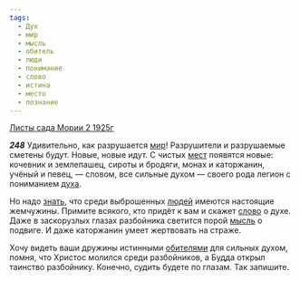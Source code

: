 ```yaml
---
tags:
  - Дух
  - мир
  - мысль
  - обитель
  - люди
  - понимание
  - слово
  - истина
  - место
  - познание
---
```


[Листы сада Мории 2 1925г](/agni/1925)

___248___
Удивительно, как разрушается [мир](/tag/#мир)! Разрушители и разрушаемые сметены будут. Новые, новые идут. С чистых [мест](/tag/#место) появятся новые: кочевник и землепашец, сироты и бродяги, монах и каторжанин, учёный и певец, — словом, все сильные духом — своего рода легион с пониманием [духа](/tag/#Дух).   

Но надо [знать](/tag/#познание), что среди выброшенных [людей](/tag/#люди) имеются настоящие жемчужины. Примите всякого, кто придёт к вам и скажет [слово](/tag/#слово) о духе. Даже в заскорузлых глазах разбойника светится порой [мысль](/tag/#мысль) о подвиге. И даже каторжанин умеет жертвовать на страже.   

Хочу видеть ваши дружины истинными [обителями](/tag/#обитель) для сильных духом, помня, что Христос молился среди разбойников, а Будда открыл таинство разбойнику. Конечно, судить будете по глазам. Так запишите.   

